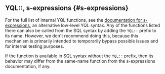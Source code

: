 ## YQL::, s-expressions {#s-expressions}

For the full list of  internal YQL functions, see the [documentation for s-expressions](/docs/s_expressions/functions), an alternative low-level YQL syntax. Any of the functions listed there can also be called from the SQL syntax by adding the `YQL::` prefix to its name. However, we don't recommend doing this, because this mechanism is primarily intended to temporarily bypass possible issues and for internal testing purposes.

If the function is available in SQL syntax without the `YQL::` prefix, then its behavior may differ from the same-name function from the s-expressions documentation, if any.


